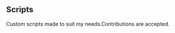 ## Scripts
Custom scripts made to suit my needs.Contributions are accepted.































































































































